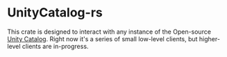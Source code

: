 # UnityCatalog-rs

This crate is designed to interact with any instance of the Open-source [Unity Catalog](https://github.com/unitycatalog/unitycatalog). Right now it's a series of small low-level clients, but higher-level clients are in-progress.